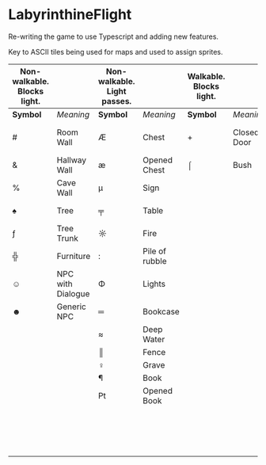 ﻿# LabyrinthineFlight

Re-writing the game to use Typescript and adding new features.

Key to ASCII tiles being used for maps and used to assign sprites.

| Non-walkable. Blocks light. |                   | Non-walkable. Light passes. |                 | Walkable. Blocks light. |             | Walkable. Light passes. |                       |
|-----------------------------|-------------------|-----------------------------|-----------------|-------------------------|-------------|-------------------------|-----------------------|
| **Symbol**                      | *Meaning*           | **Symbol**                      | *Meaning*         | **Symbol**                  | *Meaning*     | **Symbol**                  | *Meaning*               |
| #                           | Room Wall         | Æ                           | Chest           | +                       | Closed Door |                         | Generic Walkable Tile |
| &                           | Hallway Wall      | æ                           | Opened Chest    | ⌠                       | Bush        | .                       | Room Floor            |
| %                           | Cave Wall         | µ                           | Sign            |                         |             | ,                       | Hallway Floor         |
| ♠                           | Tree              | ╤                           | Table           |                         |             | `                       | Cave Floor            |
| ƒ                           | Tree Trunk        | ☼                           | Fire            |                         |             | "                       | path                  |
| ╬                           | Furniture         | :                           | Pile of rubble  |                         |             | -                       | Open Door             |
| ☺                           | NPC with Dialogue | Φ                           | Lights          |                         |             | <                       | Stairs Up             |
| ☻                           | Generic NPC       | ═                           | Bookcase        |                         |             | >                       | Stairs Down           |
|                             |                   | ≈                           | Deep Water      |                         |             | Θ                       | Bed                   |
|                             |                   | ║                           | Fence           |                         |             | ╥                       | Chair                 |
|                             |                   | ♀                           | Grave           |                         |             | ~                       | Water                 |
|                             |                   | ¶                           | Book            |                         |             | ╣                       | Gate                  |
|                             |                   | ₧                           | Opened Book     |                         |             | ╠                       | Opened Gate           |
|                             |                   |                             |                 |                         |             | ⌡                       | Dead Bush             |
|                             |                   |                             |                 |                         |             | ⁿ                       | Plant                 |
|                             |                   |                             |                 |                         |             | ░                       | Crops                 |